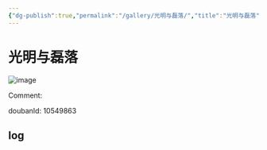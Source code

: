 ```yaml
---
{"dg-publish":true,"permalink":"/gallery/光明与磊落/","title":"光明与磊落","created":"2025-05-31T15:43:24.233+08:00"}
---
```



# 光明与磊落

![image](https://hiraeth-picbed.oss-cn-beijing.aliyuncs.com/20250531154323.webp)

Comment: 



doubanId: 10549863

## log

